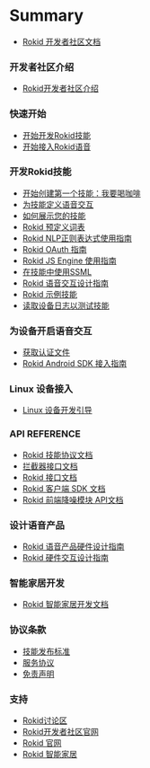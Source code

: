 # Summary

* [Rokid 开发者社区文档](README.md)

### 开发者社区介绍
* [Rokid开发者社区介绍](rokid-community-introduction.md)

### 快速开始
* [开始开发Rokid技能](1-GetStarted/rokid-skill-kit-introduction.md)
* [开始接入Rokid语音](1-GetStarted/enable-rokid-voice.md)

### 开发Rokid技能
* [开始创建第一个技能：我要喝咖啡](2-RokidDocument/1-SkillsKit/skill-sample-coffee.md)
* [为技能定义语音交互](2-RokidDocument/1-SkillsKit/define-voice-interaction.md)
* [如何展示您的技能](2-RokidDocument/1-SkillsKit/show_skill_information.md)
* [Rokid 预定义词表](2-RokidDocument/1-SkillsKit/rokid-bult-in-slots.md)
* [Rokid NLP正则表达式使用指南](2-RokidDocument/1-SkillsKit/rokid-regular-expression.md)
* [Rokid OAuth 指南](2-RokidDocument/1-SkillsKit/rokid-oauth.md)
* [Rokid JS Engine 使用指南](2-RokidDocument/1-SkillsKit/rokid-js-engine-tutorial.md)
* [在技能中使用SSML](2-RokidDocument/1-SkillsKit/ssml-document.md)
* [Rokid 语音交互设计指南](2-RokidDocument/1-SkillsKit/rokid-voice-interaction-guidelines.md)
* [Rokid 示例技能](2-RokidDocument/1-SkillsKit/skill-sample.md)
* [读取设备日志以测试技能](2-RokidDocument/1-SkillsKit/test-skill-through-device-log.md)

### 为设备开启语音交互
* [获取认证文件](2-RokidDocument/2-EnableVoice/get-the-certification-file.md)
* [Rokid Android SDK 接入指南](2-RokidDocument/2-EnableVoice/rokid-sdk-tutorial.md)

### Linux 设备接入
* [Linux 设备开发引导](2-RokidDocument/3-LinuxDeviceGuide/linux_openvoice_guide.md)

<!-- * [云端交互SDK(Speech)](2-RokidDocument/3-LinuxDeviceGuide/speech_sdk.md) -->
<!-- * [设备拾音SDK(BSiren)](2-RokidDocument/3-LinuxDeviceGuide/blacksiren_sdk.md) -->
<!-- * [设备拾音服务](2-RokidDocument/3-LinuxDeviceGuide/openvoice_proc_service.md) -->
<!-- * [服务管理](2-RokidDocument/3-LinuxDeviceGuide/service_manager_systemd.md) -->
<!-- * [语音应用管理](2-RokidDocument/3-LinuxDeviceGuide/application_manager_serivce.md) -->
<!-- * [音频服务框架](2-RokidDocument/3-LinuxDeviceGuide/audio_framework_pulseaudio.md) -->
<!-- * [TTS服务](2-RokidDocument/3-LinuxDeviceGuide/tts_serivce.md) -->
<!-- * [Led阵列](2-RokidDocument/3-LinuxDeviceGuide/light_serivce.md) -->
<!-- * [Mic阵列](2-RokidDocument/3-LinuxDeviceGuide/mic_array_hal.md) -->
<!-- * [按键触控输入](2-RokidDocument/3-LinuxDeviceGuide/input_serivce.md) -->
<!-- * [蓝牙服务](2-RokidDocument/3-LinuxDeviceGuide/bluetooth_serivce.md) -->
<!-- * [电量服务](2-RokidDocument/3-LinuxDeviceGuide/battery_serivce.md) -->
<!-- * [语音应用包管理](2-RokidDocument/3-LinuxDeviceGuide/package_manager_serivce.md) -->
<!-- * [媒体播放库](2-RokidDocument/3-LinuxDeviceGuide/media_player.md) -->
<!-- * [配网服务](2-RokidDocument/3-LinuxDeviceGuide/network_config_service.md) -->
<!-- * [Node.js开发者生态](2-RokidDocument/3-LinuxDeviceGuide/nodejs_ecosystem.md) -->
<!-- * [OTA升级](2-RokidDocument/3-LinuxDeviceGuide/ota.md) --> 

### API REFERENCE
* [Rokid 技能协议文档](3-ApiReference/cloud-app-development-protocol_cn.md)
* [拦截器接口文档](3-ApiReference/rokid-interceptor.md)
* [Rokid 接口文档](3-ApiReference/openvoice-api.md)
* [Rokid 客户端 SDK 文档](3-ApiReference/rokid-client-sdk-doc.md)
* [Rokid 前端降噪模块 API文档](3-ApiReference/siren-api.md)


### 设计语音产品
* [Rokid 语音产品硬件设计指南](2-RokidDocument/2-EnableVoice/rokid-hardware-design-guide.md)
* [Rokid 硬件交互设计指南](2-RokidDocument/2-EnableVoice/rokid-hardware-ux-design-guidelines.md)

### 智能家居开发
* [Rokid 智能家居开发文档](https://rokid.github.io/rokid-homebase-docs/)

### 协议条款
* [技能发布标准](4-TermsAndAgreements/rokid-skill-release-standard.md)
* [服务协议](4-TermsAndAgreements/community-service-agreement.md)
* [免责声明](4-TermsAndAgreements/community-disclaimer.md)

### 支持
* [Rokid讨论区](https://developer-forum.rokid.com/)
* [Rokid开发者社区官网](https://developer.rokid.com/)
* [Rokid 官网](https://www.rokid.com/)
* [Rokid 智能家居](https://www.rokid.com/smarthome/)


